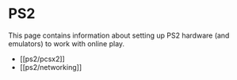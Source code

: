 # PS2

This page contains information about setting up PS2 hardware (and emulators) to work with online play.

* [[ps2/pcsx2]]
* [[ps2/networking]]
